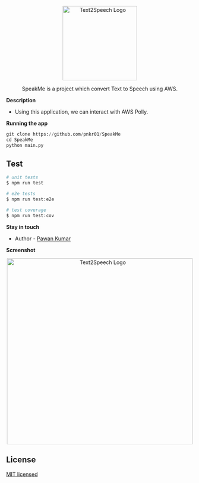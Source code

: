 <p align="center">
  <a href="https://github.com/pnkr01/SpeakMe" target="blank"><img src="https://img.icons8.com/?size=512&id=42854&format=png" width="200" alt="Text2Speech Logo" /></a>
</p>
  <p align="center">SpeakMe is a project which convert Text to Speech using AWS.</p>
    <p align="center">
</p>

**Description**

- Using this application, we can interact with AWS Polly.

**Running the app**

```python
git clone https://github.com/pnkr01/SpeakMe
cd SpeakMe
python main.py
```

## Test

```bash
# unit tests
$ npm run test

# e2e tests
$ npm run test:e2e

# test coverage
$ npm run test:cov
```

**Stay in touch**

- Author - [Pawan Kumar](https://www.linkedin.com/in/pawan-kumar-9490581b5/)

**Screenshot**
<p align="center">
  <img src="https://github.com/pnkr01/SpeakMe/assets/83778936/a7b43184-06fe-47a3-b51c-726e818092ef" width="500" alt="Text2Speech Logo" />
</p>

## License

[MIT licensed](LICENSE)
